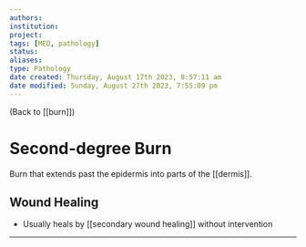 ```yaml
---
authors: 
institution: 
project: 
tags: [MED, pathology]
status: 
aliases: 
type: Pathology
date created: Thursday, August 17th 2023, 8:57:11 am
date modified: Sunday, August 27th 2023, 7:55:09 pm
---
```


(Back to [[burn]])

# Second-degree Burn

Burn that extends past the epidermis into parts of the [[dermis]].
## Wound Healing
- Usually heals by [[secondary wound healing]] without intervention

---
